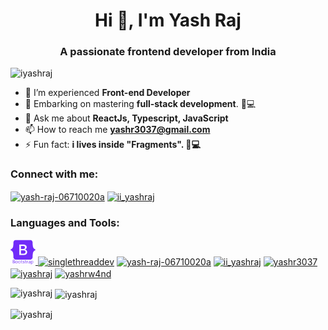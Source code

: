 <h1 align="center">Hi 👋, I'm Yash Raj</h1>
<h3 align="center">A passionate frontend developer from India</h3>

<p align="left"> <img src="https://komarev.com/ghpvc/?username=iyashraj&label=Profile%20views&color=0e75b6&style=flat" alt="iyashraj" /> </p>

- 🔭 I’m experienced **Front-end Developer**
- 🌱 Embarking on mastering **full-stack development**. 🚀💻
- 💬 Ask me about **ReactJs, Typescript, JavaScript**
- 📫 How to reach me **yashr3037@gmail.com**
- ⚡ Fun fact: **i lives inside "Fragments". 🥋💻**
<h3 align="left">Connect with me:</h3>
<p align="left">
<a href="https://linkedin.com/in/yash-raj-06710020a" target="blank"><img align="center" src="https://raw.githubusercontent.com/rahuldkjain/github-profile-readme-generator/master/src/images/icons/Social/linked-in-alt.svg" alt="yash-raj-06710020a" height="30" width="40" /></a>
<a href="https://instagram.com/ii_yashraj" target="blank"><img align="center" src="https://raw.githubusercontent.com/rahuldkjain/github-profile-readme-generator/master/src/images/icons/Social/instagram.svg" alt="ii_yashraj" height="30" width="40" /></a>
</p>

<h3 align="left">Languages and Tools:</h3>
<p align="left"> <a href="https://getbootstrap.com" target="_blank" rel="noreferrer"> <img src="https://raw.githubusercontent.com/devicons/devicon/master/icons/bootstrap/bootstrap-plain-wordmark.svg" alt="bootstrap" width="40" height="40"/> </a> <a href="https://twitter.com/singlethreaddev" target="blank"><img align="center" src="https://raw.githubusercontent.com/rahuldkjain/github-profile-readme-generator/master/src/images/icons/Social/twitter.svg" alt="singlethreaddev" height="30" width="40" /></a>
<a href="https://linkedin.com/in/yash-raj-06710020a" target="blank"><img align="center" src="https://raw.githubusercontent.com/rahuldkjain/github-profile-readme-generator/master/src/images/icons/Social/linked-in-alt.svg" alt="yash-raj-06710020a" height="30" width="40" /></a>
<a href="https://instagram.com/ii_yashraj" target="blank"><img align="center" src="https://raw.githubusercontent.com/rahuldkjain/github-profile-readme-generator/master/src/images/icons/Social/instagram.svg" alt="ii_yashraj" height="30" width="40" /></a>
<a href="https://www.hackerrank.com/yashr3037" target="blank"><img align="center" src="https://raw.githubusercontent.com/rahuldkjain/github-profile-readme-generator/master/src/images/icons/Social/hackerrank.svg" alt="yashr3037" height="30" width="40" /></a>
<a href="https://www.leetcode.com/iyashraj" target="blank"><img align="center" src="https://raw.githubusercontent.com/rahuldkjain/github-profile-readme-generator/master/src/images/icons/Social/leet-code.svg" alt="iyashraj" height="30" width="40" /></a>
<a href="https://auth.geeksforgeeks.org/user/yashrw4nd" target="blank"><img align="center" src="https://raw.githubusercontent.com/rahuldkjain/github-profile-readme-generator/master/src/images/icons/Social/geeks-for-geeks.svg" alt="yashrw4nd" height="30" width="40" /></a>
<p><img align="left" src="https://github-readme-stats.vercel.app/api/top-langs?username=iyashraj&show_icons=true&locale=en&layout=compact" alt="iyashraj" /></p>

<p>&nbsp;<img align="center" src="https://github-readme-stats.vercel.app/api?username=iyashraj&show_icons=true&locale=en" alt="iyashraj" /></p>

<p><img align="center" src="https://github-readme-streak-stats.herokuapp.com/?user=iyashraj&" alt="iyashraj" /></p>

<!---
iyashraj/iyashraj is a ✨ special ✨ repository because its `README.md` (this file) appears on your GitHub profile.
You can click the Preview link to take a look at your changes.
--->
